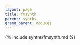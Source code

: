 ```yaml
---
layout: page
title: fmsynth
parent: synths
grand_parent: modules
---
```


{% include synths/fmsynth.md %}
